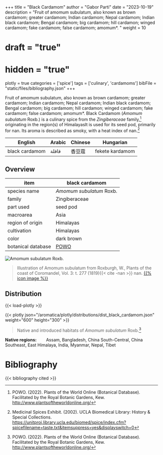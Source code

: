 +++
title = "Black Cardamom"
author = "Gabor Parti"
date = "2023-10-19"
description = "Fruit of amomum subulatum, also known as brown cardamom; greater cardamom; Indian cardamom; Nepal cardamom; Indian black cardamom; Bengal cardamom; big cardamom; hill cardamon; winged cardamom; fake cardamom; false cardamom; amomum*. "
weight = 10
# draft = "true"
# hidden = "true"
plotly = true
categories = ['spice']
tags = ['culinary', 'cardamoms']
bibFile = "static/files/bibliography.json"
+++

Fruit of amomum subulatum, also known as brown cardamom; greater cardamom; Indian cardamom; Nepal cardamom; Indian black cardamom; Bengal cardamom; big cardamom; hill cardamon; winged cardamom; fake cardamom; false cardamom; amomum*. Black Cardamom (*Amomum subulatum* Roxb.) is a culinary spice from the *Zingiberaceae* family,[^powo] originating in the region(s) of HimalayasIt is used for its seed pod, primarily for nan. Its aroma is described as smoky, with a heat index of nan.[^ucla_medicinal_2002]

|    English   |Arabic|Chinese|   Hungarian   |
|--------------|------|-------|---------------|
|black cardamom| قاقلة|  香豆蔻  |fekete kardamom|

## Overview

|       item       |                   black cardamom                  |
|------------------|---------------------------------------------------|
|   species name   |              *Amomum subulatum* Roxb.             |
|      family      |                   Zingiberaceae                   |
|     part used    |                      seed pod                     |
|     macroarea    |                        Asia                       |
| region of origin |                     Himalayas                     |
|    cultivation   |                     Himalayas                     |
|       color      |                     dark brown                    |
|botanical database|[POWO](https://powo.science.kew.org/taxon/872166-1)|

![*Amomum subulatum* Roxb.](/images/illustrations/black_cardamom.png?width=33vw "Illustration of Amomum subulatum from Roxburgh, W., Plants of the coast of Coromandel, Vol. 3: t. 277 (1819)")

>Illustration of Amomum subulatum from Roxburgh, W., Plants of the coast of Coromandel, Vol. 3: t. 277 (1819){{< cite -nan >}} nan. [{{% icon image %}}](http://plantillustrations.org/illustration.php?id_illustration=61488)

## Distribution

{{< load-plotly >}}

{{< plotly json="/aromatica/plotly/distributions/dist_black_cardamom.json" weight="600" height="300" >}}

>Native and introduced habitats of *Amomum subulatum* Roxb.[^powo]

**Native regions:** &nbsp; &nbsp; &nbsp; &nbsp;Assam, Bangladesh, China South-Central, China Southeast, East Himalaya, India, Myanmar, Nepal, Tibet

[^powo]: POWO. (2022). Plants of the World Online (Botanical Database). Facilitated by the Royal Botanic Gardens, Kew. http://www.plantsoftheworldonline.org/
[^ucla_medicinal_2002]: Medicinal Spices Exhibit. (2002). UCLA Biomedical Library: History & Special Collections. https://unitproj.library.ucla.edu/biomed/spice/index.cfm?spicefilename=taste.txt&itemsuppress=yes&displayswitch=0



# Bibliography

{{< bibliography cited >}}

